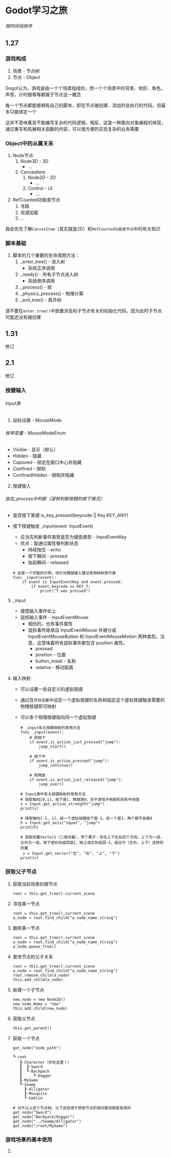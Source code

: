 # Godot学习之旅

###### 按时间线排序

## 1.27

### 游戏构成

1. 场景 - 节点树
2. 节点 - Object

Gogot认为，游戏是由一个个场景组成的，而一个个场景中的背景、地形、角色，声音，计时器等等都属于节点这一概念

每一个节点都能够拥有自己的脚本，即在节点被创建、添加时会执行的代码，但最多只能绑定一个

这并不意味着其不能编写复杂的代码逻辑，相反，这是一种面向对象编程的体现，通过重写和拓展相关函数的内容，可以很方便的实现复杂的业务需要

### Object中的从属关系

1. Node节点
   1. Node3D - 3D
      - ...
   2. CanvasItem
      1. Node2D - 2D
         - ...
      2. Control - UI
         - ...
2. RefCounted功能类节点
   1. 寻路
   2. 资源加载
   3. ...

我会优先了解`CanvasItem`（其实就是2D）和`RefCounted功能类节点`中的有关知识

### 脚本基础

1. 脚本的几个重要的生命周期方法：
   1. _enter_tree() - 进入树
      - 系统正序调用
   2. _ready() - 所有子节点进入树
      - 系统倒序调用
   3. _process() - 帧
   4. _physics_process() - 物理计算
   5. _exit_tree() - 离开树

请不要在`enter_tree()`中放置涉及和子节点有关的初始化代码，因为此时子节点可能还没有被创建

## 1.31

修订

## 2.1

修订

### 按键输入

###### Input类

1. 鼠标设置 - MouseMode
###### 枚举变量 - MouseModeEnum
   - Visible - 显示（默认）
   - Hidden - 隐藏
   - Captured - 锁定在窗口中心并隐藏
   - Confined - 限制
   - ConfinedHidden - 限制并隐藏

2. 按键输入
###### 放在_process中判断（逐帧判断按键的按下情况）

   - 是否按下某键 is_key_pressed(keycode || Key.KEY_ANY)
   - 按下按键触发 _input(event: InputEvent)
     - 应当先判断事件类型是否为键盘类型 - InputEventKey
     - 优点：能通过属性够判断状态
        - 持续按压 - echo
        - 按下瞬间 - pressed
        - 抬起瞬间 - released

     ```
     # 这是一个可能的示例，但针对键盘输入建议使用映射来代替
     func _input(event):
         if event is InputEventKey and event.pressed:
             if event.keycode == KEY_T:
                 print("T was pressed")
     ```

3. _input
   - 键盘输入事件如上
   - 鼠标输入事件 - InputEventMouse
     - 相仿的，也有事件属性
     - 鼠标事件继承自 InputEventMouse 并被分成 InputEventMouseButton 和 InputEventMouseMotion 两种类型。注意，这意味着所有鼠标事件都包含 position 属性。
       - pressed
       - position - 位置
       - button_mask - 名称
       - relative - 移动距离

4. 输入映射
   - 可以设置一些自定义的虚拟按键
   - 通过在`项目设置`中设定一个虚拟按键的名称和指定这个虚拟按键触发需要的物理按键即可映射
   - 可以多个物理按键指向同一个虚拟按键

     ```
     # _input有关按键映射的常用方法
     func _input(event):
         # 刚按下
         if event.is_action_just_pressed("jump"):
             jump_start()
     
         # 按下中
         if event.is_action_pressed("jump"):
             jump_continue()
     
         # 刚释放
         if event.is_action_just_released("jump"):
             jump_over()

     # Input类中有关按键映射的常用方法
     # 获取轴向[0,1]，按下是1，释放是0，对于游戏手柄扳机则有中间值
     s = Input.get_action_strength("jump")
     print(s)
     
     # 获取轴向[-1, 1]，前一个虚拟按键按下是-1，后一个是1，两个都不按是0
     h = Input.get_axis("squat", "jump")
     print(h)

     # 获取向量Vector2（二维向量），举个栗子：存在上下左右四个方向，上下为一组，左右为一组，按下或右则返回值1，按上或左则返回-1，组合为（左右，上下）这样的向量
      v = Input.get_vector("左", "右", "上", "下")
     print(v)
     ```

### 获取父子节点

1. 获取当前场景的根节点

   ```
   root = this.get_tree().current_scene
   ```

2. 寻找某一节点

   ```
   root = this.get_tree().current_scene
   a_node = root.find_child("a_node_name_string")
   ```

3. 删除某一节点

   ```
   root = this.get_tree().current_scene
   a_node = root.find_child("a_node_name_string")
   a_node.queue_free()
   ```

4. 更改节点的父子关系

   ```
   root = this.get_tree().current_scene
   a_node = root.find_child("a_node_name_string")
   root.remove_child(a_node)
   this.add_child(a_node)
   ```

5. 新建一个子节点

   ```
   new_node = new Node2D()
   new_node.Name = "new"
   this.add_child(new_node)
   ```

6. 获取父节点

   ```
   this.get_parent()
   ```
   
6. 获取一个节点

   ```
   get_node("node_path")
   ```

   ```
   ┖╴root
	  ┠╴Character（你在这里！）
	  ┃  ┠╴Sword
	  ┃  ┖╴Backpack
	  ┃     ┖╴Dagger
	  ┠╴MyGame
	  ┖╴Swamp
	    ┠╴Alligator
	    ┠╴Mosquito
	    ┖╴Goblin
   
   # 对于以上这个节点树，以下这些用于获取节点的相对路径都是有效的
   get_node("Sword")
   get_node("Backpack/Dagger")
   get_node("../Swamp/Alligator")
   get_node("/root/MyGame")
   ```

### 游戏场景的基本使用

1. 
